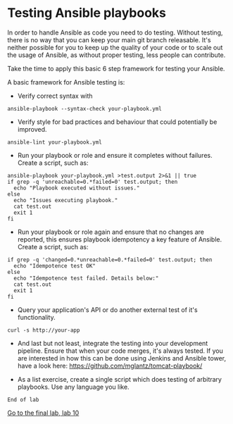 # Testing Ansible playbooks
In order to handle Ansible as code you need to do testing. Without testing, there is no way that you can keep your main git branch releasable.
It's neither possible for you to keep up the quality of your code or to scale out the usage of Ansible, as without proper testing, less people can contribute.

Take the time to apply this basic 6 step framework for testing your Ansible.

A basic framework for Ansible testing is:
* Verify correct syntax with
```
ansible-playbook --syntax-check your-playbook.yml
```

* Verify style for bad practices and behaviour that could potentially be improved.
```
ansible-lint your-playbook.yml
```

* Run your playbook or role and ensure it completes without failures. Create a script, such as:
```
ansible-playbook your-playbook.yml >test.output 2>&1 || true
if grep -q 'unreachable=0.*failed=0' test.output; then
  echo "Playbook executed without issues."
else
  echo "Issues executing playbook."
  cat test.out
  exit 1
fi
```

* Run your playbook or role again and ensure that no changes are reported, this ensures playbook idempotency a key feature of Ansible. Create a script, such as:
```
if grep -q 'changed=0.*unreachable=0.*failed=0' test.output; then
  echo "Idempotence test OK"
else
  echo "Idempotence test failed. Details below:"
  cat test.out
  exit 1
fi
```

* Query your application's API or do another external test of it's functionality.
```
curl -s http://your-app
```

* And last but not least, integrate the testing into your development pipeline. Ensure that when your code merges, it's always tested.
If you are interested in how this can be done using Jenkins and Ansible tower, have a look here:
https://github.com/mglantz/tomcat-playbook/

* As a list exercise, create a single script which does testing of arbitrary playbooks. Use any language you like.

```
End of lab
```
[Go to the final lab, lab 10](../lab-10/README.md)
